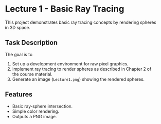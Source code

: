 # Lecture 1 - Basic Ray Tracing

This project demonstrates basic ray tracing concepts by rendering spheres in 3D space.

## Task Description

The goal is to:

1. Set up a development environment for raw pixel graphics.
2. Implement ray tracing to render spheres as described in Chapter 2 of the course material.
3. Generate an image (`Lecture1.png`) showing the rendered spheres.

## Features

- Basic ray-sphere intersection.
- Simple color rendering.
- Outputs a PNG image.
